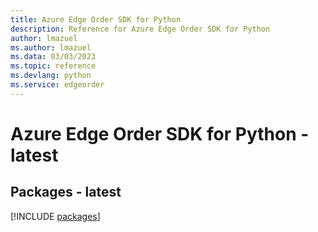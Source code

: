 ```yaml
---
title: Azure Edge Order SDK for Python
description: Reference for Azure Edge Order SDK for Python
author: lmazuel
ms.author: lmazuel
ms.data: 03/03/2023
ms.topic: reference
ms.devlang: python
ms.service: edgeorder
---
```

# Azure Edge Order SDK for Python - latest
## Packages - latest
[!INCLUDE [packages](edge-order-index.md)]